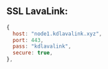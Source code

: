 ## SSL LavaLink:

```javascript
{
  host: "node1.kdlavalink.xyz",
  port: 443,
  pass: "kdlavalink",
  secure: true,
},
```

